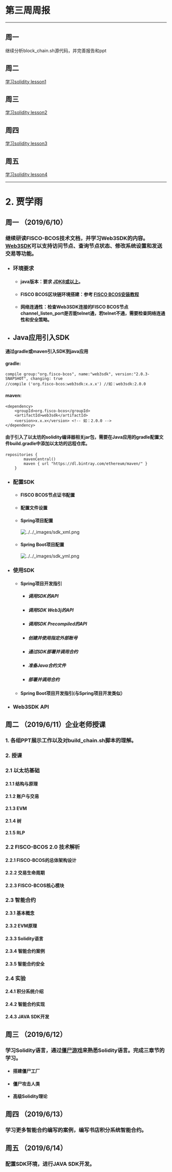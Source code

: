 # 第三周周报
-------
## 周一
继续分析block_chain.sh源代码，并完善报告和ppt

## 周二
[学习solidity lesson1](../day2/李冠海/homework_solidity_lesson1.md)    

## 周三
[学习solidity lesson2](../day2/李冠海/homework_solidity_lesson2.md)    

## 周四
[学习solidity lesson3](../day2/李冠海/homework_solidity_lesson3.md)    

## 周五
[学习solidity lesson4](../day2/李冠海/homework_solidity_lesson4.md)    

-------
# 2. 贾学雨

## 周一 （2019/6/10）

### 继续研读FISCO-BCOS技术文档，并学习Web3SDK的内容。[Web3SDK](https://github.com/FISCO-BCOS/web3sdk)可以支持访问节点、查询节点状态、修改系统设置和发送交易等功能。

- ### 环境要求

  - #### java版本：要求 [JDK8或以上](https://openjdk.java.net/)。

  - #### FISCO BCOS区块链环境搭建：参考 [FISCO BCOS安装教程](https://fisco-bcos-documentation.readthedocs.io/zh_CN/latest/docs/installation.html)

  - #### 网络连通性：检查Web3SDK连接的FISCO BCOS节点channel_listen_port是否能telnet通，若telnet不通，需要检查网络连通性和安全策略。

- ## Java应用引入SDK

#### 通过gradle或maven引入SDK到java应用

#### gradle:

```
compile group:"org.fisco-bcos", name:"web3sdk", version:"2.0.3-SNAPSHOT", changing: true
//compile ('org.fisco-bcos:web3sdk:x.x.x') //如：web3sdk:2.0.0
```

#### maven:

```
<dependency>
    <groupId>org.fisco-bcos</groupId>
    <artifactId>web3sdk</artifactId>
    <version>x.x.x</version> <!-- 如：2.0.0 -->
</dependency>
```

#### 由于引入了以太坊的solidity编译器相关jar包，需要在Java应用的gradle配置文件build.gradle中添加以太坊的远程仓库。

```
repositories {
        mavenCentral()
        maven { url "https://dl.bintray.com/ethereum/maven/" }
    }
```

- ### 配置SDK

  - #### FISCO BCOS节点证书配置

  - #### 配置文件设置

  - #### Spring项目配置

    ![../../_images/sdk_xml.png](https://fisco-bcos-documentation.readthedocs.io/zh_CN/latest/_images/sdk_xml.png)

  - #### Spring Boot项目配置

    ![../../_images/sdk_yml.png](https://fisco-bcos-documentation.readthedocs.io/zh_CN/latest/_images/sdk_yml.png)

- ### 使用SDK

  - #### Spring项目开发指引

    - ##### 调用SDK的API

    - ##### 调用SDK Web3j的API

    - ##### 调用SDK Precompiled的API

    - ##### 创建并使用指定外部账号

    - ##### 通过SDK部署并调用合约

    - ##### 准备Java合约文件

    - ##### 部署并调用合约

  - #### Spring Boot项目开发指引(与Spring项目开发类似）

- ### Web3SDK API

## 周二 （2019/6/11）企业老师授课

### 1. 各组PPT展示工作以及对build_chain.sh脚本的理解。

### 2. 授课

### 2.1 以太坊基础

#### 2.1.1 结构与原理

#### 2.1.2 账户与交易

#### 2.1.3 EVM

#### 2.1.4 树

#### 2.1.5 RLP

### 2.2 FISCO-BCOS 2.0 技术解析

#### 2.2.1 FISCO-BCOS的总体架构设计

#### 2.2.2 交易生命周期

#### 2.2.3 FISCO-BCOS核心模块

### 2.3 智能合约

#### 2.3.1 基本概念

#### 2.3.2 EVM原理

#### 2.3.3 Solidity语言

#### 2.3.4 智能合约案例

#### 2.3.5 智能合约安全

### 2.4 实验

#### 2.4.1 积分系统介绍

#### 2.4.2 智能合约实现

#### 2.4.3 JAVA SDK开发

## 周三 （2019/6/12）

### 学习Solidity语言，通过[僵尸游戏](https://cryptozombies.io/zh/course)来熟悉Solidity语言。完成三章节的学习。

- #### 搭建僵尸工厂

- #### 僵尸攻击人类

- #### 高级Solidity理论

## 周四 （2019/6/13）

### 学习更多智能合约编写的案例，编写书店积分系统智能合约。

## 周五 （2019/6/14）

### 配置SDK环境，进行JAVA SDK开发。
